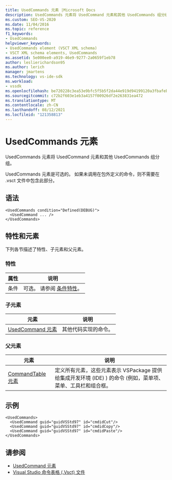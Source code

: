 ```yaml
---
title: UsedCommands 元素 |Microsoft Docs
description: UsedCommands 元素将 UsedCommand 元素和其他 UsedCommands 组分组。 UsedCommands 元素是可选的。
ms.custom: SEO-VS-2020
ms.date: 11/04/2016
ms.topic: reference
f1_keywords:
- UsedCommands
helpviewer_keywords:
- UsedCommands element (VSCT XML schema)
- VSCT XML schema elements, UsedCommands
ms.assetid: 5e000ee0-a919-46e9-9277-2a0659f1eb78
author: leslierichardson95
ms.author: lerich
manager: jmartens
ms.technology: vs-ide-sdk
ms.workload:
- vssdk
ms.openlocfilehash: be720228c3ea53e9bfc5f5b5f2da44e919d94199120a3fbafeb3a575e8d56266
ms.sourcegitcommit: c72b2f603e1eb3a4157f00926df2e263831ea472
ms.translationtype: MT
ms.contentlocale: zh-CN
ms.lasthandoff: 08/12/2021
ms.locfileid: "121358813"
---
```

# <a name="usedcommands-element"></a>UsedCommands 元素
UsedCommands 元素将 UsedCommand 元素和其他 UsedCommands 组分组。

 UsedCommands 元素是可选的。 如果未调用在包外定义的命令，则不需要在 .vsct 文件中包含此部分。

## <a name="syntax"></a>语法

```
<UsedCommands condition="Defined(DEBUG)">
  <UsedCommand ... />
</UsedCommands>
```

## <a name="attributes-and-elements"></a>特性和元素
 下列各节描述了特性、子元素和父元素。

### <a name="attributes"></a>特性

|属性|说明|
|---------------|-----------------|
|条件|可选。 请参阅 [条件特性](../extensibility/vsct-xml-schema-conditional-attributes.md)。|

### <a name="child-elements"></a>子元素

|元素|说明|
|-------------|-----------------|
|[UsedCommand 元素](../extensibility/usedcommand-element.md)|其他代码实现的命令。|

### <a name="parent-elements"></a>父元素

|元素|说明|
|-------------|-----------------|
|[CommandTable 元素](../extensibility/commandtable-element.md)|定义所有元素，这些元素表示 VSPackage 提供给集成开发环境 (IDE) ) 的命令 (例如，菜单项、菜单、工具栏和组合框。|

## <a name="example"></a>示例

```
<UsedCommands>
  <UsedCommand guid="guidVSStd97" id="cmdidCut"/>
  <UsedCommand guid="guidVSStd97" id="cmdidCopy"/>
  <UsedCommand guid="guidVSStd97" id="cmdidPaste"/>
</UsedCommands>
```

## <a name="see-also"></a>请参阅
- [UsedCommand 元素](../extensibility/usedcommand-element.md)
- [Visual Studio 命令表格 (.Vsct) 文件](../extensibility/internals/visual-studio-command-table-dot-vsct-files.md)
